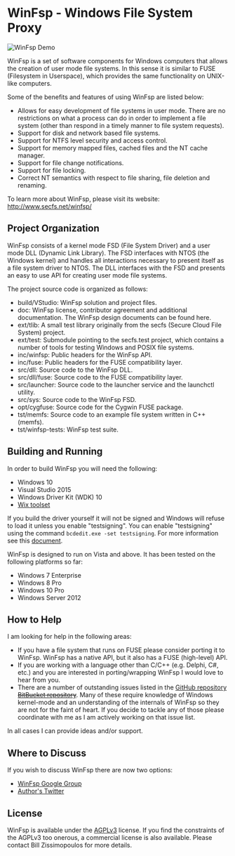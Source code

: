 # WinFsp - Windows File System Proxy

![WinFsp Demo](http://www.secfs.net/winfsp/files/cap.gif)

WinFsp is a set of software components for Windows computers that allows the creation of user mode file systems. In this sense it is similar to FUSE (Filesystem in Userspace), which provides the same functionality on UNIX-like computers.

Some of the benefits and features of using WinFsp are listed below:

* Allows for easy development of file systems in user mode. There are no restrictions on what a process can do in order to implement a file system (other than respond in a timely manner to file system requests).
* Support for disk and network based file systems.
* Support for NTFS level security and access control.
* Support for memory mapped files, cached files and the NT cache manager.
* Support for file change notifications.
* Support for file locking.
* Correct NT semantics with respect to file sharing, file deletion and renaming.

To learn more about WinFsp, please visit its website: http://www.secfs.net/winfsp/

## Project Organization

WinFsp consists of a kernel mode FSD (File System Driver) and a user mode DLL (Dynamic Link Library). The FSD interfaces with NTOS (the Windows kernel) and handles all interactions necessary to present itself as a file system driver to NTOS. The DLL interfaces with the FSD and presents an easy to use API for creating user mode file systems.

The project source code is organized as follows:

* build/VStudio: WinFsp solution and project files.
* doc: WinFsp license, contributor agreement and additional documentation. The WinFsp design documents can be found here.
* ext/tlib: A small test library originally from the secfs (Secure Cloud File System) project.
* ext/test: Submodule pointing to the secfs.test project, which contains a number of tools for testing Windows and POSIX file systems.
* inc/winfsp: Public headers for the WinFsp API.
* inc/fuse: Public headers for the FUSE compatibility layer.
* src/dll: Source code to the WinFsp DLL.
* src/dll/fuse: Source code to the FUSE compatibility layer.
* src/launcher: Source code to the launcher service and the launchctl utility.
* src/sys: Source code to the WinFsp FSD.
* opt/cygfuse: Source code for the Cygwin FUSE package.
* tst/memfs: Source code to an example file system written in C++ (memfs).
* tst/winfsp-tests: WinFsp test suite.

## Building and Running

In order to build WinFsp you will need the following:

* Windows 10
* Visual Studio 2015
* Windows Driver Kit (WDK) 10
* [Wix toolset](http://wixtoolset.org)

If you build the driver yourself it will not be signed and Windows will refuse to load it unless you enable "testsigning". You can enable "testsigning" using the command `bcdedit.exe -set testsigning`. For more information see this [document](http://www.secfs.net/winfsp/develop/debug/).

WinFsp is designed to run on Vista and above. It has been tested on the following platforms so far:

* Windows 7 Enterprise
* Windows 8 Pro
* Windows 10 Pro
* Windows Server 2012

## How to Help

I am looking for help in the following areas:

* If you have a file system that runs on FUSE please consider porting it to WinFsp. WinFsp has a native API, but it also has a FUSE (high-level) API.
* If you are working with a language other than C/C++ (e.g. Delphi, C#, etc.) and you are interested in porting/wrapping WinFsp I would love to hear from you.
* There are a number of outstanding issues listed in the [GitHub repository](https://github.com/billziss-gh/winfsp/issues) ~~[BitBucket repository](https://bitbucket.org/billziss/winfsp/issues?status=new&status=open)~~. Many of these require knowledge of Windows kernel-mode and an understanding of the internals of WinFsp so they are not for the faint of heart. If you decide to tackle any of those please coordinate with me as I am actively working on that issue list.

In all cases I can provide ideas and/or support.

## Where to Discuss

If you wish to discuss WinFsp there are now two options:

- [WinFsp Google Group](https://groups.google.com/forum/#!forum/winfsp)
- [Author's Twitter](https://twitter.com/BZissimopoulos)

## License

WinFsp is available under the [AGPLv3](http://www.gnu.org/licenses/agpl-3.0.html) license. If you find the constraints of the AGPLv3 too onerous, a commercial license is also available. Please contact Bill Zissimopoulos <billziss at navimatics.com> for more details.
